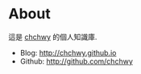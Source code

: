 
# About 

這是 [chchwy](http://chchwy.github.io) 的個人知識庫.


- Blog: http://chchwy.github.io
- Github: http://github.com/chchwy